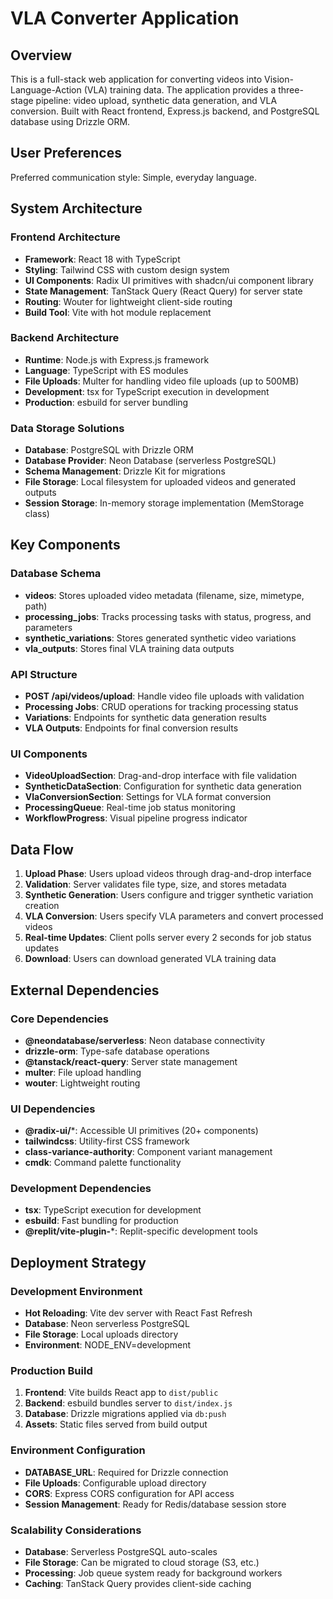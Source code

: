 # VLA Converter Application

## Overview

This is a full-stack web application for converting videos into Vision-Language-Action (VLA) training data. The application provides a three-stage pipeline: video upload, synthetic data generation, and VLA conversion. Built with React frontend, Express.js backend, and PostgreSQL database using Drizzle ORM.

## User Preferences

Preferred communication style: Simple, everyday language.

## System Architecture

### Frontend Architecture
- **Framework**: React 18 with TypeScript
- **Styling**: Tailwind CSS with custom design system
- **UI Components**: Radix UI primitives with shadcn/ui component library
- **State Management**: TanStack Query (React Query) for server state
- **Routing**: Wouter for lightweight client-side routing
- **Build Tool**: Vite with hot module replacement

### Backend Architecture
- **Runtime**: Node.js with Express.js framework
- **Language**: TypeScript with ES modules
- **File Uploads**: Multer for handling video file uploads (up to 500MB)
- **Development**: tsx for TypeScript execution in development
- **Production**: esbuild for server bundling

### Data Storage Solutions
- **Database**: PostgreSQL with Drizzle ORM
- **Database Provider**: Neon Database (serverless PostgreSQL)
- **Schema Management**: Drizzle Kit for migrations
- **File Storage**: Local filesystem for uploaded videos and generated outputs
- **Session Storage**: In-memory storage implementation (MemStorage class)

## Key Components

### Database Schema
- **videos**: Stores uploaded video metadata (filename, size, mimetype, path)
- **processing_jobs**: Tracks processing tasks with status, progress, and parameters
- **synthetic_variations**: Stores generated synthetic video variations
- **vla_outputs**: Stores final VLA training data outputs

### API Structure
- **POST /api/videos/upload**: Handle video file uploads with validation
- **Processing Jobs**: CRUD operations for tracking processing status
- **Variations**: Endpoints for synthetic data generation results
- **VLA Outputs**: Endpoints for final conversion results

### UI Components
- **VideoUploadSection**: Drag-and-drop interface with file validation
- **SyntheticDataSection**: Configuration for synthetic data generation
- **VlaConversionSection**: Settings for VLA format conversion
- **ProcessingQueue**: Real-time job status monitoring
- **WorkflowProgress**: Visual pipeline progress indicator

## Data Flow

1. **Upload Phase**: Users upload videos through drag-and-drop interface
2. **Validation**: Server validates file type, size, and stores metadata
3. **Synthetic Generation**: Users configure and trigger synthetic variation creation
4. **VLA Conversion**: Users specify VLA parameters and convert processed videos
5. **Real-time Updates**: Client polls server every 2 seconds for job status updates
6. **Download**: Users can download generated VLA training data

## External Dependencies

### Core Dependencies
- **@neondatabase/serverless**: Neon database connectivity
- **drizzle-orm**: Type-safe database operations
- **@tanstack/react-query**: Server state management
- **multer**: File upload handling
- **wouter**: Lightweight routing

### UI Dependencies
- **@radix-ui/***: Accessible UI primitives (20+ components)
- **tailwindcss**: Utility-first CSS framework
- **class-variance-authority**: Component variant management
- **cmdk**: Command palette functionality

### Development Dependencies
- **tsx**: TypeScript execution for development
- **esbuild**: Fast bundling for production
- **@replit/vite-plugin-***: Replit-specific development tools

## Deployment Strategy

### Development Environment
- **Hot Reloading**: Vite dev server with React Fast Refresh
- **Database**: Neon serverless PostgreSQL
- **File Storage**: Local uploads directory
- **Environment**: NODE_ENV=development

### Production Build
1. **Frontend**: Vite builds React app to `dist/public`
2. **Backend**: esbuild bundles server to `dist/index.js`
3. **Database**: Drizzle migrations applied via `db:push`
4. **Assets**: Static files served from build output

### Environment Configuration
- **DATABASE_URL**: Required for Drizzle connection
- **File Uploads**: Configurable upload directory
- **CORS**: Express CORS configuration for API access
- **Session Management**: Ready for Redis/database session store

### Scalability Considerations
- **Database**: Serverless PostgreSQL auto-scales
- **File Storage**: Can be migrated to cloud storage (S3, etc.)
- **Processing**: Job queue system ready for background workers
- **Caching**: TanStack Query provides client-side caching